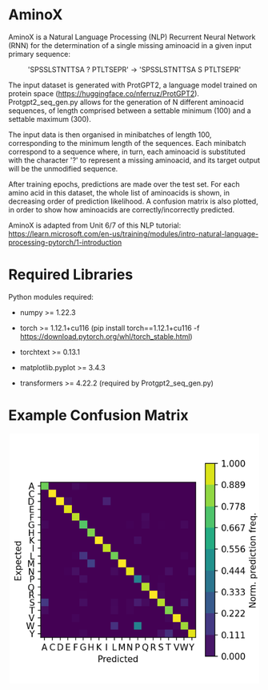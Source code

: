 # AminoX

AminoX is a Natural Language Processing (NLP) Recurrent Neural Network (RNN) for the determination of a single missing aminoacid in a given input primary sequence:

<p align="center">
'SPSSLSTNTTSA ? PTLTSEPR'   &#8594  'SPSSLSTNTTSA S PTLTSEPR'
</p>

The input dataset is generated with ProtGPT2, a language model trained on protein space (https://huggingface.co/nferruz/ProtGPT2). Protgpt2_seq_gen.py allows for the generation of N different aminoacid sequences, of length comprised between a settable minimum (100) and a settable maximum (300).

The input data is then organised in minibatches of length 100, corresponding to the minimum length of the sequences. Each minibatch correspond to a sequence where, in turn, each aminoacid is substituted with the character '?' to represent a missing aminoacid, and its target output will be the unmodified sequence. 

After training epochs, predictions are made over the test set. For each amino acid in this dataset, the whole list of aminoacids is shown, in decreasing order of prediction likelihood. A confusion matrix is also plotted, in order to show how aminoacids are correctly/incorrectly predicted.

AminoX is adapted from Unit 6/7 of this NLP tutorial: https://learn.microsoft.com/en-us/training/modules/intro-natural-language-processing-pytorch/1-introduction

# Required Libraries

Python modules required:

* numpy >= 1.22.3

* torch >= 1.12.1+cu116 (pip install torch==1.12.1+cu116 -f https://download.pytorch.org/whl/torch_stable.html)

* torchtext >= 0.13.1

* matplotlib.pyplot >= 3.4.3

* transformers >= 4.22.2 (required by Protgpt2_seq_gen.py)

# Example Confusion Matrix

<p align="center">
<img width="500" src=https://github.com/alescrnjar/AminoX/blob/main/example_output/Prediction_Matrix.png>
</p>